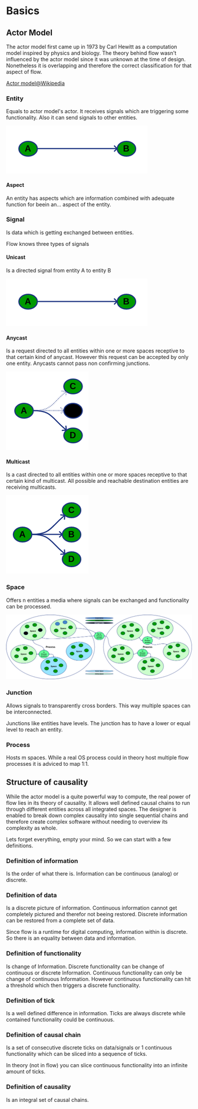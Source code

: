 # Basics
## Actor Model
The actor model first came up in 1973 by Carl Hewitt as a computation model inspired by physics and biology.
The theory behind flow wasn't influenced by the actor model since it was unknown at the time of design.
Nonetheless it is overlapping and therefore the correct classification for that aspect of flow.

[Actor model@Wikipedia](https://en.wikipedia.org/wiki/Actor_model)

### Entity
Equals to actor model's actor.
It receives signals which are triggering some functionality.
Also it can send signals to other entities.

![Unicast](media/signal_unicast.png)

#### Aspect
An entity has aspects which are information combined with adequate function for beein an... aspect of the entity. 

### Signal
Is data which is getting exchanged between entities.

Flow knows three types of signals
#### Unicast
Is a directed signal from entity A to entity B

![Unicast](media/signal_unicast.png)

#### Anycast
Is a request directed to all entities within one or more spaces receptive to that certain kind of anycast. However this request can be accepted by only one entity. Anycasts cannot pass non confirming junctions.

![Anycast](media/signal_anycast.png)

#### Multicast
Is a cast directed to all entities within one or more spaces receptive to that certain kind of multicast. All possible and reachable destination entities are receiving multicasts.

![Multicast](media/signal_multicast.png)

### Space
Offers n entities a media where signals can be exchanged and functionality can be processed.

![Flow actormodel](media/actor_model.png)

### Junction
Allows signals to transparently cross borders.
This way multiple spaces can be interconnected.

Junctions like entities have levels. The junction has to have a lower or equal level to reach an entity.

### Process
Hosts m spaces. While a real OS process could in theory host multiple flow processes it is adviced to map 1:1.

## Structure of causality
While the actor model is a quite powerful way to compute, the real power of flow lies in its theory of causality.
It allows well defined causal chains to run through different entities across all integrated spaces.
The designer is enabled to break down complex causality into single sequential chains and therefore create complex software without needing to overview its complexity as whole.

Lets forget everything, empty your mind. So we can start with a few definitions.

### Definition of information
Is the order of what there is. Information can be continuous (analog) or discrete.

### Definition of data
Is a discrete picture of information.
Continuous information cannot get completely pictured and therefor not beeing restored.
Discrete information can be restored from a complete set of data.

Since flow is a runtime for digital computing, information within is discrete.
So there is an equality between data and information.

### Definition of functionality
Is change of Information.
Discrete functionality can be change of continuous or discrete Information.
Continuous functionality can only be change of continuous Information.
However continuous functionality can hit a threshold which then triggers a discrete functionality.

### Definition of tick
Is a well defined difference in information.
Ticks are always discrete while contained functionality could be continuous.

### Definition of causal chain
Is a set of consecutive discrete ticks on data/signals or 1 continuous functionality which can be sliced into a sequence of ticks.

In theory (not in flow) you can slice continuous functionality into an infinite amount of ticks.

### Definition of causality
Is an integral set of causal chains.

